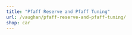 ```yaml
---
title: "Pfaff Reserve and Pfaff Tuning"
url: /vaughan/pfaff-reserve-and-pfaff-tuning/
shop: car
---
```

